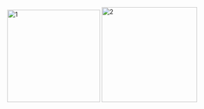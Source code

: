 <img width="213" alt="1" src="https://user-images.githubusercontent.com/76763897/181935071-98760782-efdb-4a64-b067-ec0512fecf04.png">
<img width="219" alt="2" src="https://user-images.githubusercontent.com/76763897/181935073-e5cd9fe6-0b0c-4a5d-b7b2-6d3aa9ae4639.png">
